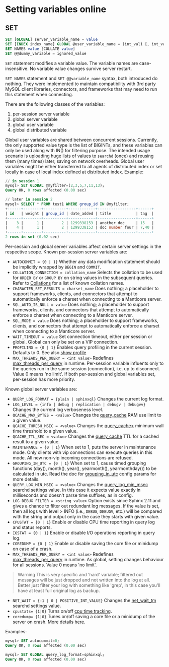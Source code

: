 # Setting variables online

## SET
```sql
SET [GLOBAL] server_variable_name = value
SET [INDEX index_name] GLOBAL @user_variable_name = (int_val1 [, int_val2, ...])
SET NAMES value [COLLATE value]
SET @@dummy_variable = ignored_value
```

`SET` statement modifies a variable value. The variable names are case-insensitive. No variable value changes survive server restart.

`SET NAMES` statement and `SET @@variable_name` syntax, both introduced do nothing. They were implemented to maintain compatibility with 3rd party MySQL client libraries, connectors, and frameworks that may need to run this statement when connecting.

There are the following classes of the variables:

1.  per-session server variable
2.  global server variable
3.  global user variable
4.  global distributed variable

Global user variables are shared between concurrent sessions. Currently, the only supported value type is the list of BIGINTs, and these variables can only be used along with IN() for filtering purpose. The intended usage scenario is uploading huge lists of values to `searchd` (once) and reusing them (many times) later, saving on network overheads. Global user variables might be either transferred to all agents of distributed index or set locally in case of local index defined at distributed index. Example:

```sql
// in session 1
mysql> SET GLOBAL @myfilter=(2,3,5,7,11,13);
Query OK, 0 rows affected (0.00 sec)

// later in session 2
mysql> SELECT * FROM test1 WHERE group_id IN @myfilter;
+------+--------+----------+------------+-----------------+------+
| id   | weight | group_id | date_added | title           | tag  |
+------+--------+----------+------------+-----------------+------+
|    3 |      1 |        2 | 1299338153 | another doc     | 15   |
|    4 |      1 |        2 | 1299338153 | doc number four | 7,40 |
+------+--------+----------+------------+-----------------+------+
2 rows in set (0.02 sec)
```

Per-session and global server variables affect certain server settings in the respective scope. Known per-session server variables are:

*   `AUTOCOMMIT = {0 | 1}` Whether any data modification statement should be implicitly wrapped by `BEGIN` and `COMMIT`.
*   `COLLATION_CONNECTION = collation_name` Selects the collation to be used for `ORDER BY` or `GROUP BY` on string values in the subsequent queries. Refer to [Collations](Searching/Collations.md) for a list of known collation names.
*   `CHARACTER_SET_RESULTS = charset_name` Does nothing; a placeholder to support frameworks, clients, and connectors that attempt to automatically enforce a charset when connecting to a Manticore server.
*   `SQL_AUTO_IS_NULL = value` Does nothing; a placeholder to support frameworks, clients, and connectors that attempt to automatically enforce a charset when connecting to a Manticore server.
*   `SQL_MODE = value` Does nothing; a placeholder to support frameworks, clients, and connectors that attempt to automatically enforce a charset when connecting to a Manticore server.
*   `WAIT_TIMEOUT = value` Set connection timeout, either per session or global. Global can only be set on a VIP connection.
*   `PROFILING = {0 | 1}` Enables query profiling in the current session. Defaults to 0. See also [show profile](Profiling_and_monitoring/Profiling/Query_profile.md)
* `MAX_THREADS_PER_QUERY = <int value>` Redefines [max_threads_per_query](Server_settings/Searchd.md#max_threads_per_query) in runtime. Per-session variable influents only to the queries run in the same session (connection), i.e. up to disconnect. Value 0 means 'no limit'. If both per-session and global variables set, per-session has more priority.

Known global server variables are:

* `QUERY_LOG_FORMAT = {plain | sphinxql}` Changes the current log format.
* `LOG_LEVEL = {info | debug | replication | debugv | debugvv}` Changes the current log verboseness level.
* `QCACHE_MAX_BYTES = <value>` Changes the [query_cache](Searching/Query_cache.md) RAM use limit to a given value.
* `QCACHE_THRESH_MSEC = <value>` Changes the [query_cache>](Searching/Query_cache.md) minimum wall time threshold to a given value.
* `QCACHE_TTL_SEC = <value>` Changes the [query_cache](Searching/Query_cache.md) TTL for a cached result to a given value.
* `MAINTENANCE = {0 | 1}` When set to 1, puts the server in maintenance mode. Only clients with vip connections can execute queries in this mode. All new non-vip incoming connections are refused.
* `GROUPING_IN_UTC = {0 | 1}` When set to 1, cause timed grouping functions (day(), month(), year(), yearmonth(), yearmonthday()) to be calculated in utc. Read the doc for [grouping_in_utc](Server_settings/Searchd.md) config params for more details.
* `QUERY_LOG_MIN_MSEC = <value>` Changes the [query_log_min_msec](Server_settings/Searchd.md#query_log_min_msec) searchd settings value. In this case it expects value exactly in milliseconds and doesn't parse time suffixes, as in config.
* `LOG_DEBUG_FILTER = <string value>` Option exists since Sphinx 2.11 and gives a chance to filter out redundant log messages. If the value is set, then all logs with level > INFO (i.e., `DEBUG`, `DEBUGV`, etc.) will be compared with the string and output only in the case they starts with given value.
* `CPUSTAT = {0 | 1}` Enable or disable CPU time reporting in query log and status reports.
* `IOSTAT = {0 | 1}` Enable or disable I/O operations reporting in query log.
* `COREDUMP = {0 | 1}` Enable or disable saving the core file or minidump on case of a crash.
* `MAX_THREADS_PER_QUERY = <int value>` Redefines [max_threads_per_query](Server_settings/Searchd.md#max_threads_per_query) in runtime. As global, setting
  changes behaviour for all sessions. Value 0 means 'no limit'.


> Warning
This is very specific and 'hard' variable; filtered out messages will be just dropped and not written into the log at all. Better just filter your log with something like 'grep', in this case you'll have at least full original log as backup.

* `NET_WAIT = {-1 | 0 | POSITIVE_INT_VALUE}` Changes the [net_wait_tm](Server_settings/Searchd.md#net_wait_tm) searchd settings value.
* `cpustats= {1|0}` Turns on/off [cpu time tracking](Starting_the_server/Manually.md#searchd-command-line-options).
* `coredump= {1|0}` Tunes on/off saving a core file or a minidump of the server on crash. More details [here](Starting_the_server/Manually.md#searchd-command-line-options).

Examples:

```sql
mysql> SET autocommit=0;
Query OK, 0 rows affected (0.00 sec)

mysql> SET GLOBAL query_log_format=sphinxql;
Query OK, 0 rows affected (0.00 sec)
```
